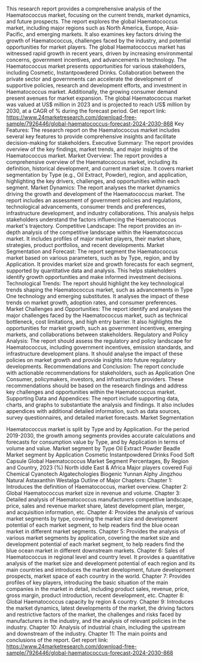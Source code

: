 This research report provides a comprehensive analysis of the Haematococcus market, focusing on the current trends, market dynamics, and future prospects. The report explores the global Haematococcus market, including major regions such as North America, Europe, Asia-Pacific, and emerging markets. It also examines key factors driving the growth of Haematococcus, challenges faced by the industry, and potential opportunities for market players.
The global Haematococcus market has witnessed rapid growth in recent years, driven by increasing environmental concerns, government incentives, and advancements in technology. The Haematococcus market presents opportunities for various stakeholders, including Cosmetic, Instantpowdered Drinks. Collaboration between the private sector and governments can accelerate the development of supportive policies, research and development efforts, and investment in Haematococcus market. Additionally, the growing consumer demand present avenues for market expansion.
The global Haematococcus market was valued at US$ million in 2023 and is projected to reach US$ million by 2030, at a CAGR of % during the forecast period.
Get report link: https://www.24marketresearch.com/download-free-sample/7926446/global-haematococcus-forecast-2024-2030-868
Key Features:
The research report on the Haematococcus market includes several key features to provide comprehensive insights and facilitate decision-making for stakeholders.
Executive Summary: The report provides overview of the key findings, market trends, and major insights of the Haematococcus market.
Market Overview: The report provides a comprehensive overview of the Haematococcus market, including its definition, historical development, and current market size. It covers market segmentation by Type (e.g., Oil Extract, Powder), region, and application, highlighting the key drivers, challenges, and opportunities within each segment.
Market Dynamics: The report analyses the market dynamics driving the growth and development of the Haematococcus market. The report includes an assessment of government policies and regulations, technological advancements, consumer trends and preferences, infrastructure development, and industry collaborations. This analysis helps stakeholders understand the factors influencing the Haematococcus market's trajectory.
Competitive Landscape: The report provides an in-depth analysis of the competitive landscape within the Haematococcus market. It includes profiles of major market players, their market share, strategies, product portfolios, and recent developments.
Market Segmentation and Forecast: The report segment the Haematococcus market based on various parameters, such as by Type, region, and by Application. It provides market size and growth forecasts for each segment, supported by quantitative data and analysis. This helps stakeholders identify growth opportunities and make informed investment decisions.
Technological Trends: The report should highlight the key technological trends shaping the Haematococcus market, such as advancements in Type One technology and emerging substitutes. It analyses the impact of these trends on market growth, adoption rates, and consumer preferences.
Market Challenges and Opportunities: The report identify and analyses the major challenges faced by the Haematococcus market, such as technical bottleneck, cost limitations, and high entry barrier. It also highlights the opportunities for market growth, such as government incentives, emerging markets, and collaborations between stakeholders.
Regulatory and Policy Analysis: The report should assess the regulatory and policy landscape for Haematococcus, including government incentives, emission standards, and infrastructure development plans. It should analyse the impact of these policies on market growth and provide insights into future regulatory developments.
Recommendations and Conclusion: The report conclude with actionable recommendations for stakeholders, such as Application One Consumer, policymakers, investors, and infrastructure providers. These recommendations should be based on the research findings and address key challenges and opportunities within the Haematococcus market.
Supporting Data and Appendices: The report include supporting data, charts, and graphs to substantiate the analysis and findings. It also includes appendices with additional detailed information, such as data sources, survey questionnaires, and detailed market forecasts.
Market Segmentation

Haematococcus market is split by Type and by Application. For the period 2019-2030, the growth among segments provides accurate calculations and forecasts for consumption value by Type, and by Application in terms of volume and value.
Market segment by Type
Oil Extract
Powder
Beadle
Market segment by Application
Cosmetic
Instantpowdered Drinks
Food
Soft Capsule
Global Haematococcus Market Segment Percentages, By Region and Country, 2023 (%)
North iddle East & Africa
Major players covered
Fuji Chemical
Cyanotech
Algatechologies
Biogenic
Yunnan Alphy
Jingzhou Natural Astaxanthin
Westalga
Outline of Major Chapters:
Chapter 1: Introduces the definition of Haematococcus, market overview.
Chapter 2: Global Haematococcus market size in revenue and volume.
Chapter 3: Detailed analysis of Haematococcus manufacturers competitive landscape, price, sales and revenue market share, latest development plan, merger, and acquisition information, etc.
Chapter 4: Provides the analysis of various market segments by type, covering the market size and development potential of each market segment, to help readers find the blue ocean market in different market segments.
Chapter 5: Provides the analysis of various market segments by application, covering the market size and development potential of each market segment, to help readers find the blue ocean market in different downstream markets.
Chapter 6: Sales of Haematococcus in regional level and country level. It provides a quantitative analysis of the market size and development potential of each region and its main countries and introduces the market development, future development prospects, market space of each country in the world.
Chapter 7: Provides profiles of key players, introducing the basic situation of the main companies in the market in detail, including product sales, revenue, price, gross margin, product introduction, recent development, etc.
Chapter 8: Global Haematococcus capacity by region & country.
Chapter 9: Introduces the market dynamics, latest developments of the market, the driving factors and restrictive factors of the market, the challenges and risks faced by manufacturers in the industry, and the analysis of relevant policies in the industry.
Chapter 10: Analysis of industrial chain, including the upstream and downstream of the industry.
Chapter 11: The main points and conclusions of the report.
Get report link: https://www.24marketresearch.com/download-free-sample/7926446/global-haematococcus-forecast-2024-2030-868
